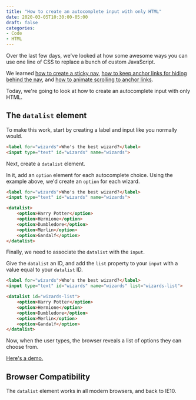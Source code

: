 ```yaml
---
title: "How to create an autocomplete input with only HTML"
date: 2020-03-05T10:30:00-05:00
draft: false
categories:
- Code
- HTML
---
```


Over the last few days, we've looked at how some awesome ways you can use one line of CSS to replace a bunch of custom JavaScript.

We learned [how to create a sticky nav](/how-to-create-a-sticky-navigation-with-only-css/), [how to keep anchor links for hiding behind the nav](/how-to-prevent-anchor-links-from-scrolling-behind-a-sticky-header-with-one-line-of-css/), and [how to animate scrolling to anchor links](/how-to-animate-scrolling-to-anchor-links-with-one-line-of-css/).

Today, we're going to look at how to create an autocomplete input with only HTML.

## The `datalist` element

To make this work, start by creating a label and input like you normally would.

```html
<label for="wizards">Who's the best wizard?</label>
<input type="text" id="wizards" name="wizards">
```

Next, create a `datalist` element.

In it, add an `option` element for each autocomplete choice. Using the example above, we'd create an `option` for each wizard.

```html
<label for="wizards">Who's the best wizard?</label>
<input type="text" id="wizards" name="wizards">

<datalist>
	<option>Harry Potter</option>
	<option>Hermione</option>
	<option>Dumbledore</option>
	<option>Merlin</option>
	<option>Gandalf</option>
</datalist>
```

Finally, we need to associate the `datalist` with the `input`.

Give the `datalist` an ID, and add the `list` property to your `input` with a value equal to your `datalist` ID.

```html
<label for="wizards">Who's the best wizard?</label>
<input type="text" id="wizards" name="wizards" list="wizards-list">

<datalist id="wizards-list">
	<option>Harry Potter</option>
	<option>Hermione</option>
	<option>Dumbledore</option>
	<option>Merlin</option>
	<option>Gandalf</option>
</datalist>
```

Now, when the user types, the browser reveals a list of options they can choose from.

[Here's a demo.](https://codepen.io/cferdinandi/pen/wvargYL)

## Browser Compatibility

The `datalist` element works in all modern browsers, and back to IE10.